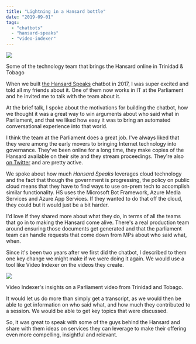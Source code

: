 ```yaml
---
title: "Lightning in a Hansard bottle"
date: "2019-09-01"
tags: 
  - "chatbots"
  - "hansard-speaks"
  - "video-indexer"
---
```


![](https://lh3.googleusercontent.com/hXKR92fcjsgvilyvVqjnptv_GHJGAgulTtetm3Fmn5HfHxWWJRmU4p-hjfJV1kagiMyt0PQL0AxA6rCEhz3he_hxPzBHcO7EkMQ6mgBlVXzRYB7UGsP39M5bYgMOUyULMKkG1rzeA7ogSQS044Hi6sV2h9Dbrq3BL6C3xZo1gspHy9eoSJAIcFjbMDLV-VO3b9ILX3uyw8wuhUDcXVWsBhIx1hMcj6najytcfyb-1g07h5gxwCV9NP4diNR_qgHPG4aodDd3o8-JP1_L82ZLtUaRzW9TZYftWVDbzjqvyNM8xZQQbtKgzi58FyP7tl_ApfoPhJO8b67eHjrROyv1z-ouhXP-DvrRinmytDUe8lKpiamELp9LV-SY7LP-rSfMfRTJqJRlrRuV7sgtkygR8WwzJ53k8dI32Rs14G8jmJDod3ceW5lrVEshV8LBCWUrqOMaWUq9kLPar_a2niVbH65wuDDcfsVLy1zrNPpIraPukUC3aKRwS68eguts9rHIuTEkWMWIWTpwHfHkdCIOO0l6V6iFMI6pdZxafNGKJwcpqVCidOl8u5uTNMTKjGFFxOcjR-cXLx24kfB2LDieWUbALXRl7wQOUvS_cnh9tE0pHLO1vEGQ2eoRcvQiH4YeDWSVw0FJWo8sl2-TmrII5zVsBfT3Qhpj17ycAbGDCNwzy4UgM-XhHOo=w3000-h1688-no)

Some of the technology team that brings the Hansard online in Trinidad & Tobago

When we built [the Hansard Speaks](https://irwinium.wordpress.com/2017/01/07/the-hansard-speaks/) chatbot in 2017, I was super excited and told all my friends about it. One of them now works in IT at the Parliament and he invited me to talk with the team about it.

At the brief talk, I spoke about the motivations for building the chatbot, how we thought it was a great way to win arguments about who said what in Parliament, and that we liked how easy it was to bring an automated conversational experience into that world.

I think the team at the Parliament does a great job. I've always liked that they were among the early movers to bringing Internet technology into governance. They've been online for a long time, they make copies of the Hansard available on their site and they stream proceedings. They're also [on Twitter](https://twitter.com/ttparliament) and are pretty active.

We spoke about how much _Hansard Speaks_ leverages cloud technology and the fact that though the government is progressing, the policy on public cloud means that they have to find ways to use on-prem tech to accomplish similar functionality. HS uses the Microsoft Bot Framework, Azure Media Services and Azure App Services. If they wanted to do that off the cloud, they could but it would just be a bit harder.

I'd love if they shared more about what they do, in terms of all the teams that go in to making the Hansard come alive. There's a real production team around ensuring those documents get generated and that the parliament team can handle requests that come down from MPs about who said what, when.

Since it's been two years after we first did the chatbot, I described to them one key change we might make if we were doing it again. We would use a tool like Video Indexer on the videos they create.

![](https://irwinium.files.wordpress.com/2019/09/image-1.png?w=1024)

Video Indexer's insights on a Parliament video from Trinidad and Tobago.

It would let us do more than simply get a transcript, as we would then be able to get information on who said what, and how much they contributed to a session. We would be able to get key topics that were discussed.

So, it was great to speak with some of the guys behind the Hansard and share with them ideas on services they can leverage to make their offering even more compelling, insightful and relevant.
